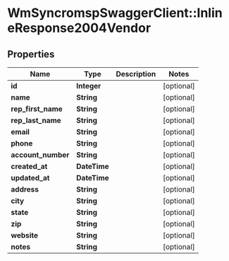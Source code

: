 # WmSyncromspSwaggerClient::InlineResponse2004Vendor

## Properties
Name | Type | Description | Notes
------------ | ------------- | ------------- | -------------
**id** | **Integer** |  | [optional] 
**name** | **String** |  | [optional] 
**rep_first_name** | **String** |  | [optional] 
**rep_last_name** | **String** |  | [optional] 
**email** | **String** |  | [optional] 
**phone** | **String** |  | [optional] 
**account_number** | **String** |  | [optional] 
**created_at** | **DateTime** |  | [optional] 
**updated_at** | **DateTime** |  | [optional] 
**address** | **String** |  | [optional] 
**city** | **String** |  | [optional] 
**state** | **String** |  | [optional] 
**zip** | **String** |  | [optional] 
**website** | **String** |  | [optional] 
**notes** | **String** |  | [optional] 

